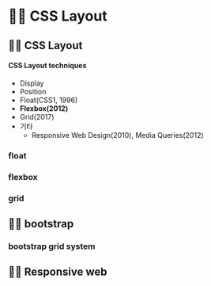 # 💁‍♀️ CSS Layout



## 🧚‍♀️ CSS Layout

#### CSS Layout techniques

- Display
- Position
- Float(CSS1, 1996)
- **Flexbox(2012)**
- Grid(2017)
- 기타
  - Responsive Web Design(2010), Media Queries(2012)







### float





### flexbox

### grid



## 🧚‍♀️ bootstrap

### bootstrap grid system





## 🧚‍♀️ Responsive web

